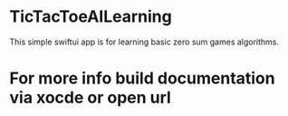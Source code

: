 # TicTacToeAILearning
This simple swiftui app is for learning basic zero sum games algorithms.

# For more info build documentation via xocde or open url
